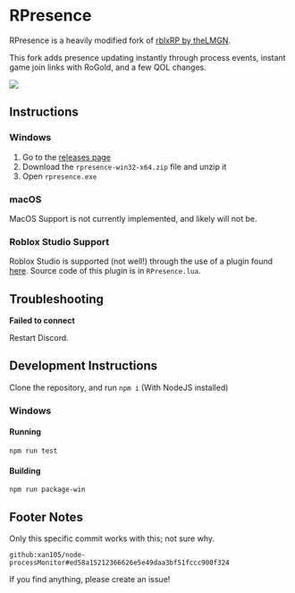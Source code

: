 # RPresence

RPresence is a heavily modified fork of [rblxRP by theLMGN](https://github.com/theLMGN/rblxRP).

This fork adds presence updating instantly through process events, instant game join links with RoGold, and a few QOL changes.

![](https://user-images.githubusercontent.com/23470032/150919773-e28fdbc2-5b05-4810-a030-1d05e6802b85.png)

## Instructions

### Windows

1. Go to the [releases page](https://github.com/6ixfalls/RPresence/releases)
2. Download the `rpresence-win32-x64.zip` file and unzip it
3. Open `rpresence.exe`

### macOS

MacOS Support is not currently implemented, and likely will not be.

### Roblox Studio Support

Roblox Studio is supported (not well!) through the use of a plugin found [here](https://www.roblox.com/library/7219012005/RPresence-Companion).
Source code of this plugin is in `RPresence.lua`.

## Troubleshooting

**Failed to connect**

Restart Discord.

## Development Instructions

Clone the repository, and run `npm i` (With NodeJS installed)

### Windows

#### Running

`npm run test`

#### Building

`npm run package-win`

## Footer Notes

Only this specific commit works with this; not sure why.

`github:xan105/node-processMonitor#ed58a15212366626e5e49daa3bf51fccc900f324`

If you find anything, please create an issue!